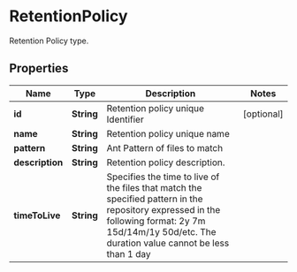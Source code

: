 

# RetentionPolicy

Retention Policy type.

## Properties

| Name | Type | Description | Notes |
|------------ | ------------- | ------------- | -------------|
|**id** | **String** | Retention policy unique Identifier |  [optional] |
|**name** | **String** | Retention policy unique name |  |
|**pattern** | **String** | Ant Pattern of files to match |  |
|**description** | **String** | Retention policy description. |  |
|**timeToLive** | **String** | Specifies the time to live of the files that match the specified pattern in the repository expressed in the following format: 2y 7m 15d/14m/1y 50d/etc. The duration value cannot be less than 1 day |  |



